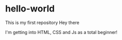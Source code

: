 # hello-world
This is my first repository
Hey there 

I'm getting into HTML, CSS and Js as a total beginner! 
